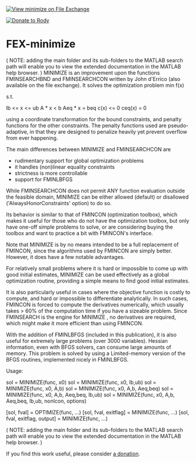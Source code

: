 [![View minimize on File Exchange](https://www.mathworks.com/matlabcentral/images/matlab-file-exchange.svg)](https://www.mathworks.com/matlabcentral/fileexchange/24298-minimize)

[![Donate to Rody](https://i.stack.imgur.com/bneea.png)](https://www.paypal.com/cgi-bin/webscr?cmd=_s-xclick&hosted_button_id=4M7RMVNMKAXXQ&source=url)

# FEX-minimize

( NOTE: adding the main folder and its sub-folders to the MATLAB search path will enable you to view the extended documentation in the MATLAB help browser. )
MINIMIZE is an improvement upon the functions FMINSEARCHBND and FMINSEARCHCON written by John d'Errico (also available on the file exchange). It solves the optimization problem
min f(x)

s.t. 

lb <= x <= ub
A * x < b
Aeq * x = beq
c(x) <= 0
ceq(x) = 0

using a coordinate transformation for the bound constraints, and penalty functions for the other constraints. The penalty functions used are pseudo-adaptive, in that they are designed to penalize heavily yet prevent overflow from ever happening.

The main differences between MINIMIZE and FMINSEARCHCON are

 - rudimentary support for global optimization problems
 - it handles (non)linear equality constraints 
 - strictness is more controllable 
 - support for FMINLBFGS 

While FMINSEARCHCON does not permit ANY function evaluation outside the feasible domain, MINIMIZE can be either allowed (default) or disallowed ('AlwaysHonorConstraints' option) to do so. 

Its behavior is similar to that of FMINCON (optimization toolbox), which makes it useful for those who do not have the optimization toolbox, but only have one-off simple problems to solve, or are considering buying the toolbox and want to practice a bit with FMINCON's interface. 

Note that MINIMIZE is by no means intended to be a full replacement of FMINCON, since the algorithms used by FMINCON are simply better. However, it does have a few notable advantages.

For relatively small problems where it is hard or impossible to come up with good initial estimates, MINIMIZE can be used effectively as a global optimization routine, providing a simple means to find good initial estimates. 

It is also particularly useful in cases where the objective function is costly to compute, and hard or impossible to differentiate analytically. In such cases, FMINCON is forced to compute the derivatives numerically, which usually takes > 60% of the computation time if you have a sizeable problem. Since FMINSEARCH is the engine for MINIMIZE , no derivatives are required, which might make it more efficient than using FMINCON. 

With the addition of FMINLBFGS (included in this publication), it is also useful for extremely large problems (over 3000 variables). Hessian information, even with BFGS solvers, can consume large amounts of memory. This problem is solved by using a Limited-memory version of the BFGS routines, implemented nicely in FMINLBFGS.


Usage:

sol = MINIMIZE(func, x0) 
sol = MINIMIZE(func, x0, lb,ub)
sol = MINIMIZE(func, x0, A,b) 
sol = MINIMIZE(func, x0, A,b, Aeq,beq) 
sol = MINIMIZE(func, x0, A,b, Aeq,beq, lb,ub) 
sol = MINIMIZE(func, x0, A,b, Aeq,beq, lb,ub, nonlcon, options) 

[sol, fval] = OPTIMIZE(func, ...)
[sol, fval, exitflag] = MINIMIZE(func, ...)
[sol, fval, exitflag, output] = MINIMIZE(func, ...)


( NOTE: adding the main folder and its sub-folders to the MATLAB search path will enable you to view the extended documentation in the MATLAB help browser. )


If you find this work useful, please consider [a donation](https://www.paypal.com/cgi-bin/webscr?cmd=_s-xclick&hosted_button_id=4M7RMVNMKAXXQ&source=url).
